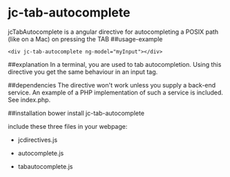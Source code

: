 # jc-tab-autocomplete

jcTabAutocomplete is a angular directive for autocompleting a POSIX path (like on a Mac) on pressing the TAB
##usage-example
 
    <div jc-tab-autocomplete ng-model="myInput"></div>
    
##explanation
In a terminal, you are used to tab autocompletion. Using this directive you get the same behaviour in an input tag.

##dependencies
The directive won't work unless you supply a back-end service. An example of a PHP implementation of such a service is included. See index.php.

##installation
bower install jc-tab-autocomplete

include these three files in your webpage:

- jcdirectives.js

- autocomplete.js

- tabautocomplete.js
